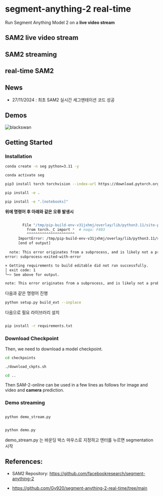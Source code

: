 # segment-anything-2 real-time
Run Segment Anything Model 2 on a **live video stream**

## SAM2 live video stream 

## SAM2 streaming 

## real-time SAM2


## News
- 27/11/2024 : 최초 SAM2 실시간 세그멘테이션 코드 성공 


## Demos

![blackswan](https://github.com/user-attachments/assets/f6848e51-37d7-4d51-82de-7a1b186320d7)

</div>


## Getting Started

### Installation

```bash
conda create -n seg python=3.11 -y

conda activate seg 

pip3 install torch torchvision --index-url https://download.pytorch.org/whl/cu121

```


```bash
pip install -e .

pip install -e ".[notebooks]"

```

**위에 명령어 후 아래와 같은 오류 발생시**

```bash

        File "/tmp/pip-build-env-v31jxhmj/overlay/lib/python3.11/site-packages/torch/__init__.py", line 367, in <module>
          from torch._C import *  # noqa: F403
          ^^^^^^^^^^^^^^^^^^^^^^
      ImportError: /tmp/pip-build-env-v31jxhmj/overlay/lib/python3.11/site-packages/torch/lib/../../nvidia/cusparse/lib/libcusparse.so.12: undefined symbol: __nvJitLinkComplete_12_4, version libnvJitLink.so.12
      [end of output]
  
  note: This error originates from a subprocess, and is likely not a problem with pip.
error: subprocess-exited-with-error

× Getting requirements to build editable did not run successfully.
│ exit code: 1
╰─> See above for output.

note: This error originates from a subprocess, and is likely not a problem with pip.

```

다음과 같은 명령어 진행 

```bash
python setup.py build_ext --inplace
```

다음으로 필요 라이브러리 설치 

```bash

pip install -r requirements.txt

```


### Download Checkpoint

Then, we need to download a model checkpoint.

```bash
cd checkpoints

./download_ckpts.sh

cd ..
```

Then SAM-2-online can be used in a few lines as follows for image and video and **camera** prediction.

### Demo streaming 

```bash

python demo_stream.py


python demo.py

```

demo_stream.py 는 바운딩 박스 마우스로 지정하고 엔터를 누르면 segmentation 시작 



## References:

- SAM2 Repository: https://github.com/facebookresearch/segment-anything-2

- https://github.com/Gy920/segment-anything-2-real-time/tree/main